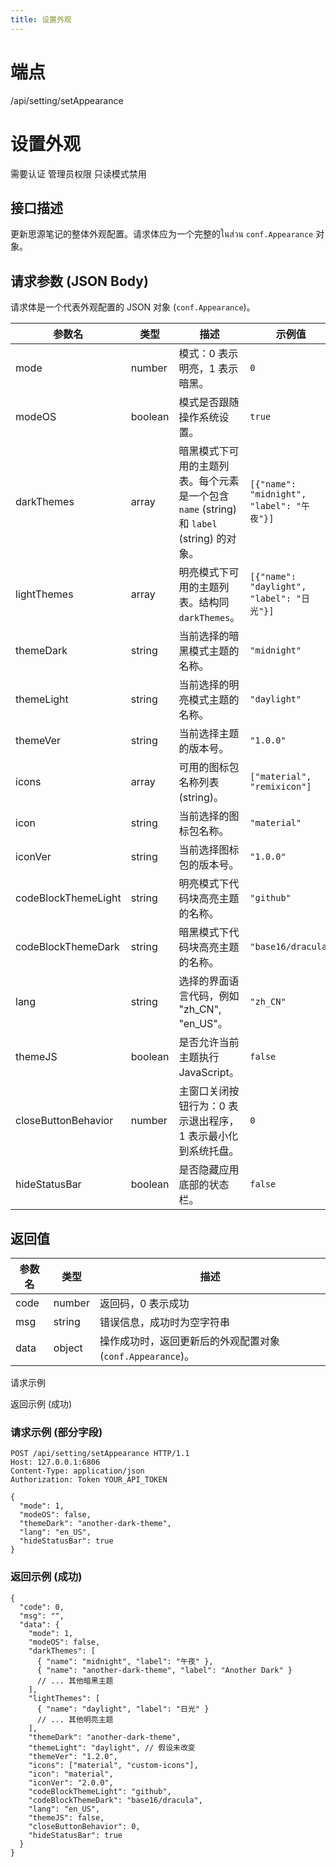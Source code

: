 ```yaml
---
title: 设置外观
---
```

# 端点

/api/setting/setAppearance

# 设置外观

需要认证 管理员权限 只读模式禁用

## 接口描述

更新思源笔记的整体外观配置。请求体应为一个完整的ในส่วน `conf.Appearance` 对象。

## 请求参数 (JSON Body)

请求体是一个代表外观配置的 JSON 对象 (`conf.Appearance`)。

| 参数名 | 类型 | 描述 | 示例值 |
| --- | --- | --- | --- |
| mode | number | 模式：0 表示明亮，1 表示暗黑。 | `0` |
| modeOS | boolean | 模式是否跟随操作系统设置。 | `true` |
| darkThemes | array | 暗黑模式下可用的主题列表。每个元素是一个包含 `name` (string) 和 `label` (string) 的对象。 | `[{"name": "midnight", "label": "午夜"}]` |
| lightThemes | array | 明亮模式下可用的主题列表。结构同 `darkThemes`。 | `[{"name": "daylight", "label": "日光"}]` |
| themeDark | string | 当前选择的暗黑模式主题的名称。 | `"midnight"` |
| themeLight | string | 当前选择的明亮模式主题的名称。 | `"daylight"` |
| themeVer | string | 当前选择主题的版本号。 | `"1.0.0"` |
| icons | array | 可用的图标包名称列表 (string)。 | `["material", "remixicon"]` |
| icon | string | 当前选择的图标包名称。 | `"material"` |
| iconVer | string | 当前选择图标包的版本号。 | `"1.0.0"` |
| codeBlockThemeLight | string | 明亮模式下代码块高亮主题的名称。 | `"github"` |
| codeBlockThemeDark | string | 暗黑模式下代码块高亮主题的名称。 | `"base16/dracula"` |
| lang | string | 选择的界面语言代码，例如 "zh\_CN", "en\_US"。 | `"zh_CN"` |
| themeJS | boolean | 是否允许当前主题执行 JavaScript。 | `false` |
| closeButtonBehavior | number | 主窗口关闭按钮行为：0 表示退出程序，1 表示最小化到系统托盘。 | `0` |
| hideStatusBar | boolean | 是否隐藏应用底部的状态栏。 | `false` |

## 返回值

| 参数名 | 类型 | 描述 |
| --- | --- | --- |
| code | number | 返回码，0 表示成功 |
| msg | string | 错误信息，成功时为空字符串 |
| data | object | 操作成功时，返回更新后的外观配置对象 (`conf.Appearance`)。 |

请求示例

返回示例 (成功)

### 请求示例 (部分字段)

```
POST /api/setting/setAppearance HTTP/1.1
Host: 127.0.0.1:6806
Content-Type: application/json
Authorization: Token YOUR_API_TOKEN

{
  "mode": 1, 
  "modeOS": false,
  "themeDark": "another-dark-theme",
  "lang": "en_US",
  "hideStatusBar": true
}
```

### 返回示例 (成功)

```
{
  "code": 0,
  "msg": "",
  "data": {
    "mode": 1,
    "modeOS": false,
    "darkThemes": [
      { "name": "midnight", "label": "午夜" },
      { "name": "another-dark-theme", "label": "Another Dark" }
      // ... 其他暗黑主题
    ],
    "lightThemes": [
      { "name": "daylight", "label": "日光" }
      // ... 其他明亮主题
    ],
    "themeDark": "another-dark-theme",
    "themeLight": "daylight", // 假设未改变
    "themeVer": "1.2.0",
    "icons": ["material", "custom-icons"],
    "icon": "material",
    "iconVer": "2.0.0",
    "codeBlockThemeLight": "github",
    "codeBlockThemeDark": "base16/dracula",
    "lang": "en_US",
    "themeJS": false,
    "closeButtonBehavior": 0,
    "hideStatusBar": true
  }
}
```


